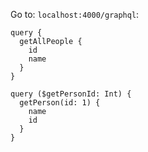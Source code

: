 Go to: `localhost:4000/graphql`:
```
query {
  getAllPeople {
    id
    name
  }
}
```
```
query ($getPersonId: Int) {
  getPerson(id: 1) {
    name
    id
  }
}

```
